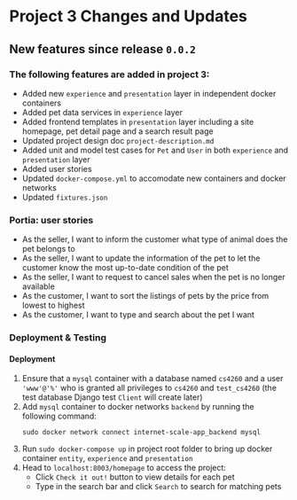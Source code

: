 # Project 3 Changes and Updates

## New features since release `0.0.2`
### The following features are added in project 3:
- Added new `experience` and `presentation` layer in independent docker containers
- Added pet data services in `experience` layer
- Added frontend templates in `presentation` layer including a site homepage, pet detail page and a search result page
- Updated project design doc `project-description.md`
- Added unit and model test cases for `Pet` and `User` in both `experience` and `presentation` layer
- Added user stories 
- Updated `docker-compose.yml` to accomodate new containers and docker networks
- Updated `fixtures.json`

### Portia: user stories
- As the seller, I want to inform the customer what type of animal does the pet belongs to
- As the seller, I want to update the information of the pet to let the customer know the most up-to-date condition of the pet
- As the seller, I want to request to cancel sales when the pet is no longer available
- As the customer, I want to sort the listings of pets by the price from lowest to highest
- As the customer, I want to type and search about the pet I want

### Deployment & Testing
#### Deployment
1. Ensure that a `mysql` container with a database named `cs4260` and a user `'www'@'%'` who is granted all privileges to `cs4260` and `test_cs4260` (the test database Django test `Client` will create later) 
2. Add `mysql` container to docker networks `backend` by running the following command:
    ```
    sudo docker network connect internet-scale-app_backend mysql
    ```
3. Run `sudo docker-compose up` in project root folder to bring up docker container `entity`, `experience` and `presentation`
4. Head to `localhost:8003/homepage` to access the project:
    - Click `Check it out!` button to view details for each pet
    - Type in the search bar and click `Search` to search for matching pets
